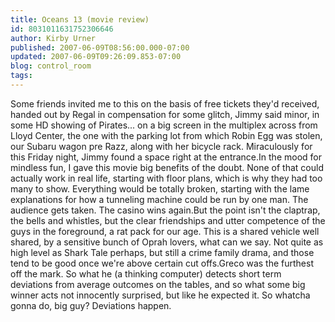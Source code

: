```yaml
---
title: Oceans 13 (movie review)
id: 8031011631752306646
author: Kirby Urner
published: 2007-06-09T08:56:00.000-07:00
updated: 2007-06-09T09:26:09.853-07:00
blog: control_room
tags: 
---
```


Some friends invited me to this on the basis of free tickets they'd received, handed out by Regal in compensation for some glitch, Jimmy said minor, in some HD showing of Pirates... on a big screen in the multiplex across from Lloyd Center, the one with the parking lot from which Robin Egg was stolen, our Subaru wagon pre Razz, along with her bicycle rack.  Miraculously for this Friday night, Jimmy found a space right at the entrance.In the mood for mindless fun, I gave this movie big benefits of the doubt.  None of that could actually work in real life, starting with floor plans, which is why they had too many to show.  Everything would be totally broken, starting with the lame explanations for how a tunneling machine could be run by one man.  The audience gets taken.  The casino wins again.But the point isn't the claptrap, the bells and whistles, but the clear friendships and utter competence of the guys in the foreground, a rat pack for our age.  This is a shared vehicle well shared, by a sensitive bunch of Oprah lovers, what can we say.  Not quite as high level as Shark Tale perhaps, but still a crime family drama, and those tend to be good once we're above certain cut offs.Greco was the furthest off the mark.  So what he (a thinking computer) detects short term deviations from average outcomes on the tables, and so what some big winner acts not innocently surprised, but like he expected it.  So whatcha gonna do, big guy?  Deviations happen.